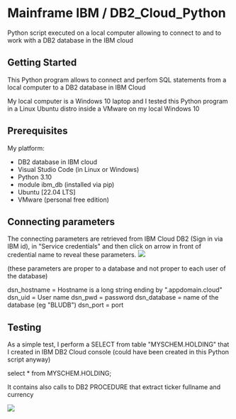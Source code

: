 # Mainframe IBM / DB2_Cloud_Python
Python script executed on a local computer allowing to connect to and to work with a DB2 database in the IBM cloud 

## Getting Started

This Python program allows to connect and perfom SQL statements from a local computer to a DB2 database in IBM Cloud

My local computer is a Windows 10 laptop and I tested this Python program in a Linux Ubuntu distro inside a VMware on my local Windows 10

## Prerequisites

My platform:
- DB2 database in IBM cloud
- Visual Studio Code (in Linux or Windows)
- Python 3.10
- module ibm_db (installed via pip)
- Ubuntu [22.04 LTS]
- VMware (personal free edition) 

## Connecting parameters

The connecting parameters are retrieved from IBM Cloud DB2 (Sign in via IBM id), in "Service credentials" and then click on arrow in front of credential name to reveal these parameters.
![](https://github.com/johnmarcc/MainframeIBM_DB2_Cloud_Python/blob/fc4abd13ca05d1d95c4d10a3fd25a2b2cfbd6d62/IBMCloud%20credentials.png)

(these parameters are proper to a database and not proper to each user of the database)

dsn_hostname = Hostname is a long string ending by ".appdomain.cloud"
dsn_uid = User name
dsn_pwd = password
dsn_database = name of the database (eg "BLUDB") 
dsn_port = port  

## Testing

As a simple test, I perform a SELECT from table "MYSCHEM.HOLDING" that I created in IBM DB2 Cloud console (could have been created in this Python script anyway)

select * from MYSCHEM.HOLDING;

It contains also calls to DB2 PROCEDURE that extract ticker fullname and currency

![](https://github.com/johnmarcc/MainframeIBM_DB2_Cloud_Python/blob/8aa9a09eb88486c229283c92ac4aca6e976e626a/selectQueryResult.png)
